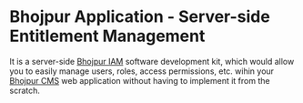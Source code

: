# Bhojpur Application - Server-side Entitlement Management

It is a server-side [Bhojpur IAM](https://github.com/bhojpur/iam) software development kit, which would allow you to easily manage users, roles, access permissions, etc. wihin your [Bhojpur CMS](https://github.com/bhojpur/cms) web application without having to implement it from the scratch.
